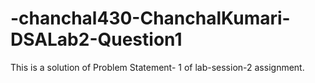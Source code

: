 # -chanchal430-ChanchalKumari-DSALab2-Question1
This is a solution of Problem Statement- 1 of lab-session-2 assignment.

